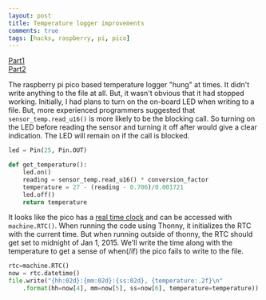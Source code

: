 ```yaml
---
layout: post
title: Temperature logger improvements
comments: true
tags: [hacks, raspberry, pi, pico]
---
```


[Part1](/2022/11/06/temperature-monitoring-with-rp-pico/)  
[Part2](/2022/11/09/plotting-temp-timeseries/)

The raspberry pi pico based temperature logger "hung" at times. It didn't write anything to the file at all. But, it wasn't obvious that it had stopped working. Initially, I had plans to turn on the on-board LED when writing to a file. But, more experienced programmers suggested that `sensor_temp.read_u16()` is more likely to be the blocking call. So turning on the LED before reading the sensor and turning it off after would give a clear indication. The LED will remain on if the call is blocked.

```python
led = Pin(25, Pin.OUT)

def get_temperature():
    led.on()
    reading = sensor_temp.read_u16() * conversion_factor 
    temperature = 27 - (reading - 0.706)/0.001721
    led.off()
    return temperature
```

It looks like the pico has a [real time clock](https://docs.micropython.org/en/latest/library/machine.RTC.html?highlight=rtc#machine.RTC.datetime) and can be accessed with `machine.RTC()`. When running the code using Thonny, it initializes the RTC with the current time. But when running outside of thonny, the RTC should get set to midnight of Jan 1, 2015. We'll write the time along with the temperature to get a sense of when(/if) the pico fails to write to the file.


```python
rtc=machine.RTC()
now = rtc.datetime()
file.write("{hh:02d}:{mm:02d}:{ss:02d}, {temperature:.2f}\n"
    .format(hh=now[4], mm=now[5], ss=now[6], temperature=temperature))
```

